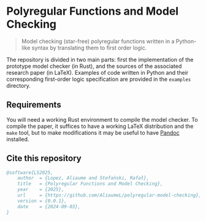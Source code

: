 # Polyregular Functions and Model Checking

> Model checking (star-free) polyregular functions written in a Python-like
  syntax by translating them to first order logic.

The repository is divided in two main parts: first the implementation of the
prototype model checker (in Rust), and the sources of the associated research
paper (in LaTeX). Examples of code written in Python and their corresponding
first-order logic specification are provided in the `examples` directory.

## Requirements

You will need a working Rust environment to compile the model checker. To
compile the paper, it suffices to have a working LaTeX distribution and the
`make` tool, but to make modifications it may be useful to have
[Pandoc](https://pandoc.org/) installed.

## Cite this repository

```bibtex
@software{LS2025,
    author  = {Lopez, Aliaume and Stefański, Rafał},
    title   = {Polyregular Functions and Model Checking},
    year    = {2025},
    url     = {https://github.com/AliaumeL/polyregular-model-checking},
    version = {0.0.1},
    date    = {2024-09-03},
}
```
```
